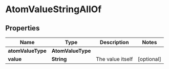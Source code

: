 

# AtomValueStringAllOf


## Properties

Name | Type | Description | Notes
------------ | ------------- | ------------- | -------------
**atomValueType** | **AtomValueType** |  | 
**value** | **String** | The value itself |  [optional]



